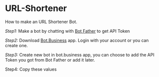 # URL-Shortener

How to make an URL Shortener Bot.


*Step1:* Make a bot by chatting with [Bot Father](t.me/botfather) to get API Token

*Step2:* Download [Bot.Business](https://play.google.com/store/apps/details?id=bb.app.com.bots.business) app.
Login with your account or you can create one.

*Step3:* Create new bot in bot.business app, you can choose to add the API Token you got from Bot Father or add it later.

Step4: Copy these values


